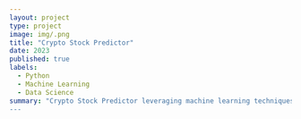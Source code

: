 ```yaml
---
layout: project
type: project
image: img/.png
title: "Crypto Stock Predictor"
date: 2023
published: true
labels:
  - Python
  - Machine Learning
  - Data Science
summary: "Crypto Stock Predictor leveraging machine learning techniques to forecast cryptocurrency stock trends.
---
```

